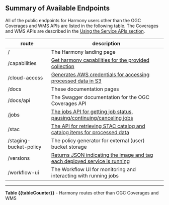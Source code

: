 ## Summary of Available Endpoints

All of the public endpoints for Harmony users other than the OGC Coverages and WMS APIs are listed in the following table. The Coverages and WMS APIs are described in the [Using the Service APIs section](#using-the-service-apis).

| route                  | description                                                                                     |
|------------------------|-------------------------------------------------------------------------------------------------|
| /                      | The Harmony landing page                                                                        |
| /capabilities          | [Get harmony capabilities for the provided collection](#capabilities-details)                   |
| /cloud-access          | [Generates AWS credentials for accessing processed data in S3](#cloud-access-details)           |
| /docs                  | These documentation pages                                                                       |
| /docs/api              | The Swagger documentation for the OGC Coverages API                                             |
| /jobs                  | [The jobs API for getting job status, pausing/continuing/canceling jobs](#jobs-details)         |
| /stac                  | [The API for retrieving STAC catalog and catalog items for processed data](#stac-details)       |
| /staging-bucket-policy | The policy generator for external (user) bucket storage                                         |
| /versions              | [Returns JSON indicating the image and tag each deployed service is running](#versions-details) |
| /workflow-ui           | The Workflow UI for monitoring and interacting with running jobs                                |
---
**Table {{tableCounter}}** - Harmony routes other than OGC Coverages and WMS

<br/>
<br/>
